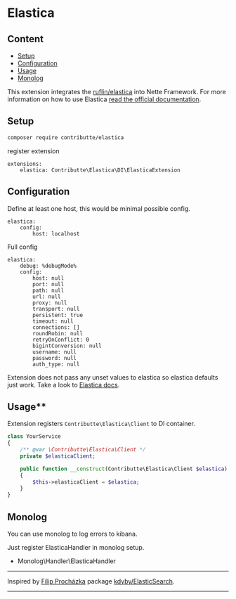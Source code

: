 # Elastica

## Content

- [Setup](#usage)
- [Configuration](#configuration)
- [Usage](#usage)
- [Monolog](#monolog)

This extension integrates the [ruflin/elastica](https://github.com/ruflin/Elastica) into Nette Framework.
For more information on how to use Elastica [read the official documentation](http://Elastica.io/).

## Setup

```bash
composer require contributte/elastica
```
register extension

```neon
extensions:
	elastica: Contributte\Elastica\DI\ElasticaExtension
```


## Configuration

Define at least one host, this would be minimal possible config.

```neon
elastica:
	config:
		host: localhost
```

Full config
```neon
elastica:
	debug: %debugMode%
	config:
		host: null
		port: null
		path: null
		url: null
		proxy: null
		transport: null
		persistent: true
		timeout: null
		connections: []
		roundRobin: null
		retryOnConflict: 0
		bigintConversion: null
		username: null
		password: null
		auth_type: null
```
Extension does not pass any unset values to elastica so elastica defaults just work.
Take a look to [Elastica docs](https://elastica-docs.readthedocs.io/en/latest/client.html#client-configurations).

## Usage**

Extension registers `Contributte\Elastica\Client` to DI container.

```php
class YourService
{
	/** @var \Contributte\Elastica\Client */
	private $elasticaClient;

	public function __construct(Contributte\Elastica\Client $elastica)
	{
		$this->elasticaClient = $elastica;
	}
}
```

## Monolog
You can use monolog to log errors to kibana.

Just register ElasticaHandler in monolog setup.

 - Monolog\Handler\ElasticaHandler

-----

Inspired by [Filip Procházka](https://github.com/fprochazka) package [kdyby/ElasticSearch](https://github.com/Kdyby/ElasticSearch).

-----
